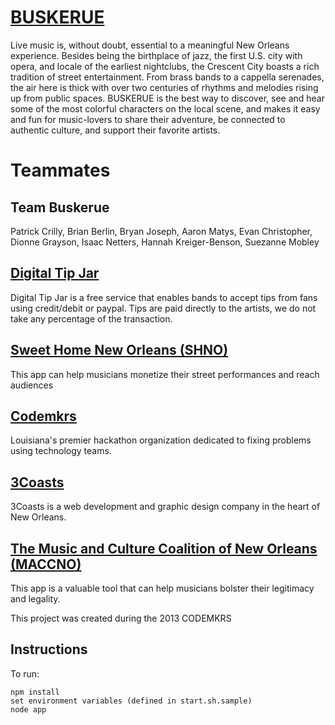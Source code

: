 [BUSKERUE]
============

Live music is, without doubt, essential to a meaningful New Orleans experience. Besides being the birthplace of jazz, the first U.S. city with opera, and locale of the earliest nightclubs, the Crescent City boasts a rich tradition of street entertainment. From brass bands to a cappella serenades, the air here is thick with over two centuries of rhythms and melodies rising up from public spaces. BUSKERUE is the best way to discover, see and hear some of the most colorful characters on the local scene, and makes it easy and fun for music-lovers to share their adventure, be connected to authentic culture, and support their favorite artists.

Teammates
==========

Team Buskerue
-------------
Patrick Crilly, Brian Berlin, Bryan Joseph, Aaron Matys, Evan Christopher, Dionne Grayson, Isaac Netters, Hannah Kreiger-Benson, Suezanne Mobley

[Digital Tip Jar]
---------------
Digital Tip Jar is a free service that enables bands to accept tips from fans using credit/debit or paypal. Tips are paid directly to the artists, we do not take any percentage of the transaction.

[Sweet Home New Orleans (SHNO)]
----------------------------
This app can help musicians monetize their street performances and reach audiences

[Codemkrs]
-------------
Louisiana's premier hackathon organization dedicated to fixing problems using technology teams.

[3Coasts]
------------
3Coasts is a web development and graphic design company in the heart of New Orleans.

[The Music and Culture Coalition of New Orleans (MACCNO)]
-------------------------------------------------------
This app is a valuable tool that can help musicians bolster their legitimacy and legality.

This project was created during the 2013 CODEMKRS

Instructions
---------------

To run:

    npm install
    set environment variables (defined in start.sh.sample)
    node app
    
    
    
[BUSKERUE]:http://buskerue.com
[Digital Tip Jar]:https://digitaltipjar.com
[Sweet Home New Orleans (SHNO)]:http://www.sweethomeneworleans.org
[Codemkrs]:http://codemkrs.com
[3Coasts]:http://3coasts.com
[The Music and Culture Coalition of New Orleans (MACCNO)]:http://www.neworleansnoise.com

